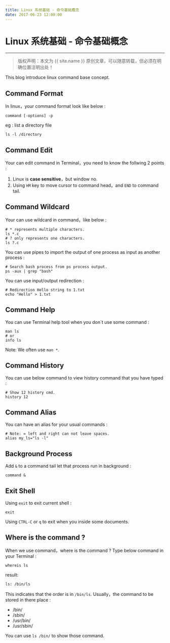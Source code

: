 ```yaml
---
title: Linux 系统基础 - 命令基础概念
date: 2017-06-23 12:00:00
---
```


# Linux 系统基础 - 命令基础概念
***
> 版权声明：本文为 {{ site.name }} 原创文章，可以随意转载，但必须在明确位置注明出处！ 

This blog introduce linux command base concept.


## Command Format
In linux，your command format look like below :
```
command [-options] -p
```
eg : list a directory file
```
ls -l /directory
```

## Command Edit 
Your can edit command in Terminal，you need to know the follwing 2 points :
1. Linux is **case sensitive**，but window no.
2. Using `HM` key to move cursor to command head，and `END` to command tail.

## Command Wildcard
Your can use wildcard in command，like below : 
```
# * represents multiple characters.
ls *.c
# ? only represents one characters.
ls ?.c
```

You can use pipes to import the output of one process as input as another process :
```
# Search bash process from ps process output.
ps -aux | grep "bash"
```

You can use input/output redirection : 
```
# Redirection Hello string to 1.txt
echo "Hello" > 1.txt
```

## Command Help
You can use Terminal help tool when you don`t use some command : 
```
man ls
# or
info ls
```
Note: We often use `man *`.

## Command History
You can use below command to view history command that you have typed :
```
# Show 12 history cmd.
history 12
```

## Command Alias
You can have an alias for your usual commands : 
```
# Note: = left and right can not leave spaces.
alias my_ls="ls -l"
```

## Background Process
Add `&` to a command tail let that process run in background :
```
command &
```


## Exit Shell
Using `exit` to exit current shell : 
```
exit
```

Using `CTRL-C` or `q` to exit when you inside some documents.

## Where is the command ?
When we use command，where is the command ? Type below command in your Terminal :
```
whereis ls
```
result:
```
ls: /bin/ls
```

This indicates that the order is in `/bin/ls`. Usually，the command to be stored in there place :
- /bin/
- /sbin/
- /usr/bin/
- /usr/sbin/

You can use `ls /bin/` to show those command.


